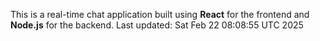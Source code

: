 This is a real-time chat application built using **React** for the frontend and **Node.js** for the backend.
Last updated: Sat Feb 22 08:08:55 UTC 2025
